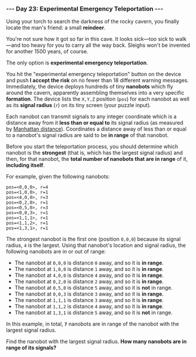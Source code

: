 ### --- Day 23: Experimental Emergency Teleportation ---

Using your torch to search the darkness of the rocky cavern, you finally
locate the man's friend: a small **reindeer**.

You're not sure how it got so far in this cave. It looks sick—too sick to
walk—and too heavy for you to carry all the way back. Sleighs won't be
invented for another 1500 years, of course.

The only option is **experimental emergency teleportation**.

You hit the "experimental emergency teleportation" button on the device and
push **I accept the risk** on no fewer than 18 different warning messages.
Immediately, the device deploys hundreds of tiny **nanobots** which fly around
the cavern, apparently assembling themselves into a very specific
**formation**. The device lists the `X,Y,Z` position (`pos`) for each nanobot as
well as its **signal radius** (`r`) on its tiny screen (your puzzle input).

Each nanobot can transmit signals to any integer coordinate which is a
distance away from it **less than or equal to** its signal radius (as measured
by [Manhattan distance](https://en.wikipedia.org/wiki/Taxicab_geometry)). Coordinates a distance away of less than or equal
to a nanobot's signal radius are said to be **in range** of that nanobot.

Before you start the teleportation process, you should determine which
nanobot is the **strongest** (that is, which has the largest signal radius) and
then, for that nanobot, the **total number of nanobots that are in range** of
it, **including itself**.

For example, given the following nanobots:
```
pos=<0,0,0>, r=4
pos=<1,0,0>, r=1
pos=<4,0,0>, r=3
pos=<0,2,0>, r=1
pos=<0,5,0>, r=3
pos=<0,0,3>, r=1
pos=<1,1,1>, r=1
pos=<1,1,2>, r=1
pos=<1,3,1>, r=1
```
The strongest nanobot is the first one (position `0,0,0`) because its signal
radius, `4` is the largest. Using that nanobot's location and signal radius,
the following nanobots are in or out of range:

- The nanobot at `0,0,0` is distance `0` away, and so it is **in range**.
- The nanobot at `1,0,0` is distance `1` away, and so it is **in range**.
- The nanobot at `4,0,0` is distance `4` away, and so it is **in range**.
- The nanobot at `0,2,0` is distance `2` away, and so it is **in range**.
- The nanobot at `0,5,0` is distance `5` away, and so it is **not** in range.
- The nanobot at `0,0,3` is distance `3` away, and so it is **in range**.
- The nanobot at `1,1,1` is distance `3` away, and so it is **in range**.
- The nanobot at `1,1,2` is distance `4` away, and so it is **in range**.
- The nanobot at `1,3,1` is distance `5` away, and so it is **not** in range.

In this example, in total, **`7`** nanobots are in range of the nanobot with the
largest signal radius.

Find the nanobot with the largest signal radius. **How many nanobots are in
range of its signals?**
